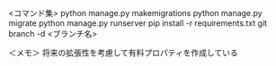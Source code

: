 <コマンド集>
python manage.py makemigrations
python manage.py migrate
python manage.py runserver
pip install -r requirements.txt
git branch -d <ブランチ名>


＜メモ＞
将来の拡張性を考慮して有料プロパティを作成している